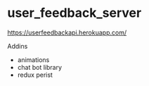 # user_feedback_server

https://userfeedbackapi.herokuapp.com/

Addins
- animations
- chat bot library
- redux perist
 
